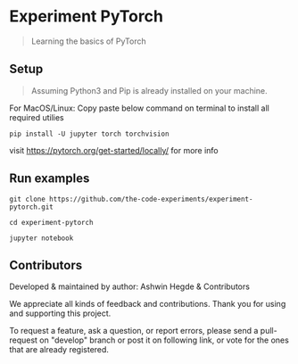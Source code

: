# Experiment PyTorch

> Learning the basics of PyTorch


## Setup

> Assuming Python3 and Pip is already installed on your machine.

For MacOS/Linux: Copy paste below command on terminal to install all required utilies
```
pip install -U jupyter torch torchvision
```

visit https://pytorch.org/get-started/locally/ for more info

## Run examples

```
git clone https://github.com/the-code-experiments/experiment-pytorch.git

cd experiment-pytorch

jupyter notebook
```

## Contributors

Developed & maintained by author: Ashwin Hegde & Contributors

We appreciate all kinds of feedback and contributions. Thank you for using and supporting this project.

To request a feature, ask a question, or report errors, please send a pull-request on "develop" branch or post it on following link, or vote for the ones that are already registered.
